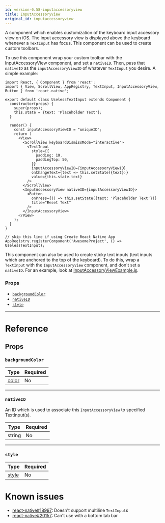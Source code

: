 ```yaml
---
id: version-0.58-inputaccessoryview
title: InputAccessoryView
original_id: inputaccessoryview
---
```


A component which enables customization of the keyboard input accessory view on iOS. The input accessory view is displayed above the keyboard whenever a `TextInput` has focus. This component can be used to create custom toolbars.

To use this component wrap your custom toolbar with the InputAccessoryView component, and set a `nativeID`. Then, pass that `nativeID` as the `inputAccessoryViewID` of whatever `TextInput` you desire. A simple example:

```ReactNativeWebPlayer
import React, { Component } from 'react';
import { View, ScrollView, AppRegistry, TextInput, InputAccessoryView, Button } from 'react-native';

export default class UselessTextInput extends Component {
  constructor(props) {
    super(props);
    this.state = {text: 'Placeholder Text'};
  }

  render() {
    const inputAccessoryViewID = "uniqueID";
    return (
      <View>
        <ScrollView keyboardDismissMode="interactive">
          <TextInput
            style={{
              padding: 10,
              paddingTop: 50,
            }}
            inputAccessoryViewID={inputAccessoryViewID}
            onChangeText={text => this.setState({text})}
            value={this.state.text}
          />
        </ScrollView>
        <InputAccessoryView nativeID={inputAccessoryViewID}>
          <Button
            onPress={() => this.setState({text: 'Placeholder Text'})}
            title="Reset Text"
          />
        </InputAccessoryView>
      </View>
    );
  }
}

// skip this line if using Create React Native App
AppRegistry.registerComponent('AwesomeProject', () => UselessTextInput);
```

This component can also be used to create sticky text inputs (text inputs which are anchored to the top of the keyboard). To do this, wrap a `TextInput` with the `InputAccessoryView` component, and don't set a `nativeID`. For an example, look at [InputAccessoryViewExample.js](https://github.com/facebook/react-native/blob/master/RNTester/js/InputAccessoryViewExample.js).

### Props

* [`backgroundColor`](inputaccessoryview.md#backgroundcolor)
* [`nativeID`](inputaccessoryview.md#nativeid)
* [`style`](inputaccessoryview.md#style)

---

# Reference

## Props

### `backgroundColor`

| Type               | Required |
| ------------------ | -------- |
| [color](colors.md) | No       |

---

### `nativeID`

An ID which is used to associate this `InputAccessoryView` to specified TextInput(s).

| Type   | Required |
| ------ | -------- |
| string | No       |

---

### `style`

| Type                         | Required |
| ---------------------------- | -------- |
| [style](view-style-props.md) | No       |

# Known issues

* [react-native#18997](https://github.com/facebook/react-native/issues/18997): Doesn't support multiline `TextInput`s
* [react-native#20157](https://github.com/facebook/react-native/issues/20157): Can't use with a bottom tab bar
